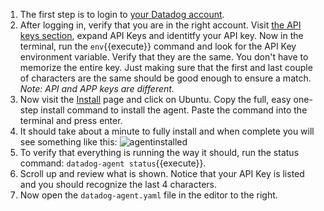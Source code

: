 1.  The first step is to login to <a href="https://app.datadoghq.com" target="_datadog">your Datadog account</a>.
2.  After logging in, verify that you are in the right account. Visit <a href="https://app.datadoghq.com/account/settings#api" target="_datadog">the API keys section</a>, expand API Keys and identitfy your API key.
    Now in the terminal, run the `env`{{execute}} command and look for the API Key environment variable. Verify that they are the same. You don't have to memorize the entire key. Just making sure that the first and last couple of characters are the same should be good enough to ensure a match.
    _Note: API and APP keys are different._
3.  Now visit the <a href="https://app.datadoghq.com/account/settings#agent" target="_datadog">Install</a> page and click on Ubuntu. Copy the full, easy one-step install command to install the agent. Paste the command into the terminal and press enter.
4.  It should take about a minute to fully install and when complete you will see something like this:
    ![agentinstalled](/technovangelist/scenarios/newdd101-2installagent/assets/agentinstalled.png)
5.  To verify that everything is running the way it should, run the status command: `datadog-agent status`{{execute}}.
6.  Scroll up and review what is shown. Notice that your API Key is listed and you should recognize the last 4 characters.
7.  Now open the `datadog-agent.yaml` file in the editor to the right.

